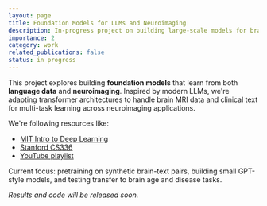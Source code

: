 ```yaml
---
layout: page
title: Foundation Models for LLMs and Neuroimaging
description: In-progress project on building large-scale models for brain and language data
importance: 2
category: work
related_publications: false
status: in progress
---
```


This project explores building **foundation models** that learn from both **language data** and **neuroimaging**. Inspired by modern LLMs, we're adapting transformer architectures to handle brain MRI data and clinical text for multi-task learning across neuroimaging applications.

We're following resources like:
- [MIT Intro to Deep Learning](https://introtodeeplearning.com/)
- [Stanford CS336](https://stanford-cs336.github.io/)
- [YouTube playlist](https://youtube.com/playlist?list=PLoROMvodv4rOY23Y0BoGoBGgQ1zmU_MT_)

Current focus: pretraining on synthetic brain-text pairs, building small GPT-style models, and testing transfer to brain age and disease tasks.

_Results and code will be released soon._
